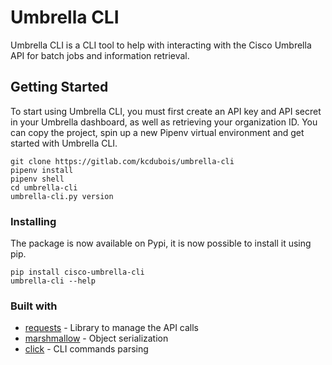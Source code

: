 # Umbrella CLI

Umbrella CLI is a CLI tool to help with interacting with the Cisco Umbrella API for batch jobs and information retrieval.

## Getting Started

To start using Umbrella CLI, you must first create an API key and API secret in your Umbrella dashboard, as well as retrieving your organization ID. You can copy the project, spin up a new Pipenv virtual environment and get started with Umbrella CLI.

```
git clone https://gitlab.com/kcdubois/umbrella-cli
pipenv install
pipenv shell
cd umbrella-cli
umbrella-cli.py version
```

### Installing

The package is now available on Pypi, it is now possible to install it using pip.

```
pip install cisco-umbrella-cli
umbrella-cli --help
```


### Built with

* [requests](https://2.python-requests.org/en/master/) - Library to manage the API calls
* [marshmallow](https://marshmallow.readthedocs.io/en/stable/) - Object serialization
* [click](https://click.palletsprojects.com/en/7.x/) - CLI commands parsing